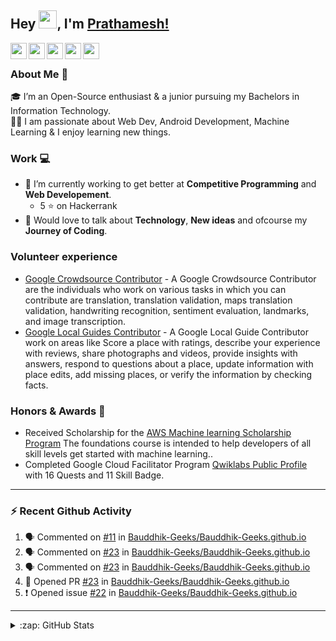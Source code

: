 ## Hey <img src="https://github.com/TheDudeThatCode/TheDudeThatCode/blob/master/Assets/Hi.gif" width="29px">, I'm [Prathamesh!]()

<a href="https://www.linkedin.com/in/prathamesh-borse/">
  <img align="left" width="26px" src="https://cdn.jsdelivr.net/npm/simple-icons@v3/icons/linkedin.svg"  />
</a>
<a href="https://instagram.com/dev_prathamig">
  <img align="left" width="26px" src="https://cdn.jsdelivr.net/npm/simple-icons@v3/icons/instagram.svg"  />
</a>
<a href="https://twitter.com/Dev_prathamtwt">
  <img align="left" width="26px" src="https://cdn.jsdelivr.net/npm/simple-icons@v3/icons/twitter.svg" />
</a>
<a href="mailto:prathameshborse.official@gmail.com">
  <img align="left" width="26px" src="https://cdn.jsdelivr.net/npm/simple-icons@v3/icons/gmail.svg" />
</a>
<a href="https://prathameshborse.medium.com/">
  <img align="left" width="26px" src="https://cdn.jsdelivr.net/npm/simple-icons@v3/icons/medium.svg" />
</a>
<br />

### About Me 🚀
🎓 I’m an Open-Source enthusiast & a junior pursuing my Bachelors in Information Technology. </br>
👨‍💻  I am passionate about Web Dev, Android Development, Machine Learning & I enjoy learning new things. </br>

### Work 💻
- 🌱 I’m currently working to get better at **Competitive Programming** and **Web Developement**.
  - 5 :star: on Hackerrank
- 💬 Would love to talk about **Technology**, **New ideas** and ofcourse my **Journey of Coding**.

### Volunteer experience
- [Google Crowdsource Contributor]() - A Google Crowdsource Contributor are the individuals who work on various tasks in which you can contribute are translation, translation validation, maps translation validation, handwriting recognition, sentiment evaluation, landmarks, and image transcription. 
- [Google Local Guides Contributor](https://www.google.com/maps/contrib/105412558492020731472/reviews/@20.0121819,73.5511349,8z/data=!3m1!4b1!4m3!8m2!3m1!1e1) - A Google Local Guide Contributor work on areas like Score a place with ratings, describe your experience with reviews, share photographs and videos, provide insights with answers, respond to questions about a place, update information with place edits, add missing places, or verify the information by checking facts.

### Honors & Awards 🏅
- Received Scholarship for the [AWS Machine learning Scholarship Program](https://www.udacity.com/course/aws-machine-learning-foundations--ud090) The foundations course is intended to help developers of all skill levels get started with machine learning..
- Completed Google Cloud Facilitator Program [Qwiklabs Public Profile](https://www.qwiklabs.com/public_profiles/e7000573-80c9-41e4-894a-33ece4b5128b) with 16 Quests and 11 Skill Badge.

---

### :zap: Recent Github Activity

<!--START_SECTION:activity-->

1. 🗣 Commented on [#11](https://github.com/Bauddhik-Geeks/Bauddhik-Geeks.github.io/issues/11) in [Bauddhik-Geeks/Bauddhik-Geeks.github.io](https://github.com/Bauddhik-Geeks/Bauddhik-Geeks.github.io)
2. 🗣 Commented on [#23](https://github.com/Bauddhik-Geeks/Bauddhik-Geeks.github.io/issues/23) in [Bauddhik-Geeks/Bauddhik-Geeks.github.io](https://github.com/Bauddhik-Geeks/Bauddhik-Geeks.github.io)
3. 🗣 Commented on [#23](https://github.com/Bauddhik-Geeks/Bauddhik-Geeks.github.io/issues/23) in [Bauddhik-Geeks/Bauddhik-Geeks.github.io](https://github.com/Bauddhik-Geeks/Bauddhik-Geeks.github.io)
4. 💪 Opened PR [#23](https://github.com/Bauddhik-Geeks/Bauddhik-Geeks.github.io/pull/23) in [Bauddhik-Geeks/Bauddhik-Geeks.github.io](https://github.com/Bauddhik-Geeks/Bauddhik-Geeks.github.io)
5. ❗️ Opened issue [#22](https://github.com/Bauddhik-Geeks/Bauddhik-Geeks.github.io/issues/22) in [Bauddhik-Geeks/Bauddhik-Geeks.github.io](https://github.com/Bauddhik-Geeks/Bauddhik-Geeks.github.io)
<!--END_SECTION:activity-->

---

<details>
  <summary>:zap: GitHub Stats</summary>

<p>&nbsp;<img align="center" alt="prathamesh-borse" src="https://github-readme-stats.vercel.app/api?username=prathamesh-borse&show_icons=true&title_color=ffffff&icon_color=03fc8c&text_color=daf7dc&bg_color=191919" />

</details>

